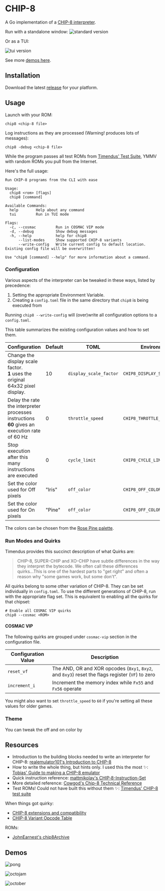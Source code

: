 # CHIP-8
A Go implementation of a [CHIP-8 interpreter](https://www.wikiwand.com/en/CHIP-8).

Run with a standalone window:
![standard version](./assets/outlaw-demo.gif)

Or as a TUI:

![tui version](./assets/outlaw-demo-tui.gif)

See more [demos here](#demos).
## Installation
Download the latest [release](https://github.com/braheezy/chip-8/releases) for your platform.

## Usage
Launch with your ROM:

    chip8 <chip-8 file>

Log instructions as they are processed (Warning! produces lots of messages):

    chip8 -debug <chip-8 file>

While the program passes all test ROMs from [Timendus' Test Suite](https://github.com/Timendus/chip8-test-suite), YMMV with random ROMs you pull from the Internet.

Here's the full usage:
```
Run CHIP-8 programs from the CLI with ease

Usage:
  chip8 <rom> [flags]
  chip8 [command]

Available Commands:
  help        Help about any command
  tui         Run in TUI mode

Flags:
  -c, --cosmac         Run in COSMAC VIP mode
  -d, --debug          Show debug messages
  -h, --help           help for chip8
      --list-modes     Show supported CHIP-8 variants
      --write-config   Write current config to default location. Existing config file will be overwritten!

Use "chip8 [command] --help" for more information about a command.
```

### Configuration
Various aspects of the interpreter can be tweaked in these ways, listed by precedence:
1. Setting the appropriate Environment Variable.
1. Creating a `config.toml` file in the same directory that `chip8` is being executed from

Running `chip8 --write-config` will (over)write all configuration options to a `config.toml`.

This table summarizes the existing configuration values and how to set them.

| Configuration | Default | TOML | Environment |
|---------------|---------|------|-------------|
| Change the display scale factor.<br>**1** uses the original 64x32 pixel display. | 10 | `display_scale_factor` | `CHIP8_DISPLAY_SCALE_FACTOR` |
| Delay the rate the interpreter processes instructions<br>**60** gives an execution rate of 60 Hz | 0 | `throttle_speed` | `CHIP8_THROTTLE_SPEED` |
| Stop execution after this many instructions are executed | 0 | `cycle_limit` | `CHIP8_CYCLE_LIMIT` |
| Set the color used for Off pixels | "Iris" | `off_color` | `CHIP8_OFF_COLOR`
| Set the color used for On pixels | "Pine" | `off_color` | `CHIP8_OFF_COLOR`

The colors can be chosen from the [Rose Pine palette](https://rosepinetheme.com/palette/).
### Run Modes and Quirks
Timendus provides this succinct description of what Quirks are:
> CHIP-8, SUPER-CHIP and XO-CHIP have subtle differences in the way they interpret the bytecode. We often call these differences quirks...This is one of the hardest parts to "get right" and often a reason why "some games work, but some don't".

All quirks belong to some other variation of CHIP-8. They can be set individually in `config.toml`. To use the different generations of CHIP-8, run with the appropriate flag set. This is equivalent to enabling all the quirks for that chipset:

    # Enable all COSMAC VIP quirks
    chip8 --cosmac <ROM>

#### COSMAC VIP ####
The following quirks are grouped under `cosmac-vip` section in the configuration file.

| Configuration Value | Description |
|---------------------|-------------|
| `reset_vf`          | The AND, OR and XOR opcodes (`8xy1`, `8xy2`, and `8xy3`) reset the flags register (`VF`) to zero
| `increment_i`       | Increment the memory index while `Fx55` and `Fx56` operate

You might also want to set `throttle_speed` to `60` if you're setting all these values for older games.

### Theme
You can tweak the off and on color by

## Resources
- Introduction to the building blocks needed to write an interpreter for CHIP-8: [realemulator101's Introduction to CHIP-8](http://www.emulator101.com/introduction-to-chip-8.html)
- How to write the whole thing, but hints only. I used this the most ✨: [Tobias' Guide to making a CHIP-8 emulator](https://tobiasvl.github.io/blog/write-a-chip-8-emulator/)
- Quick instruction reference: [mattmikolay's CHIP‐8-Instruction-Set](https://github.com/mattmikolay/chip-8/wiki/CHIP%E2%80%908-Instruction-Set)
- More detailed reference: [Cowgod's Chip-8 Technical Reference](http://devernay.free.fr/hacks/chip8/C8TECH10.HTM)
- Test ROMs! Could not have built this without them ✨: [Timendus' CHIP-8 test suite](https://github.com/Timendus/chip8-test-suite)

When things got quirky:
- [CHIP-8 extensions and compatibility](https://chip-8.github.io/extensions/)
- [CHIP-8 Variant Opcode Table](https://chip8.gulrak.net/)

ROMs:
- [JohnEarnest's chip8Archive](https://johnearnest.github.io/chip8Archive/)

## Demos
![pong](./assets/pong-demo.gif)

![octojam](./assets/octojam-demo.gif)

![october](./assets/october-demo.gif)

